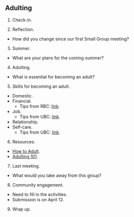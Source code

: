 ## Adulting

1. Check-in.

2. Reflection.
- How did you change since our first Small Group meeting?

3. Summer.
- What are your plans for the coming summer?

4. Adulting.
- What is essential for becoming an adult?

5. Skills for becoming an adult.
- Domestic.
- Financial.
    * Tips from RBC: [link](https://www.rbcroyalbank.com/en-ca/my-money-matters/life-events/new-to-canada/studying-in-canada/international-students-five-steps-to-manage-your-money-now/).
- Job.
    * Tips from UBC: [link](https://students.ubc.ca/career/career-resources).
- Relationship.
- Self-care.
    * Tips from UBC: [link](https://keeplearning.ubc.ca/self-care/).

6. Resources:
- [How to Adult](https://students.ubc.ca/ubclife/series/adult).
- [Adulting 101](https://www.cbc.ca/radio/sunday/the-sunday-magazine-for-june-20-2021-1.6070909/adulting-101-why-being-an-adult-is-harder-than-ever-1.6071338).

7. Last meeting.
- What would you take away from this group?

8. Community engagement.
- Need to fill in the activities.
- Submission is on April 12.

9. Wrap up.


